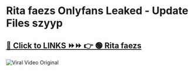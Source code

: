 
 # Rita faezs Onlyfans Leaked - Update Files szyyp

## <h2><a href="https://clipsfans.com/Rita_faezs&ref=git">🔗 Click to LINKS ⏩⏩ 👉 🟢 Rita faezs </a></h2>

<a href="https://clipsfans.com/Rita_faezs&ref=git" rel="nofollow" data-target="animated-image.originalLink"><img src="https://i.ibb.co.com/xMMVF88/686577567.gif" alt="Viral Video Original" style="max-width: 100%; display: inline-block;" data-target="animated-image.originalImage"></a>

